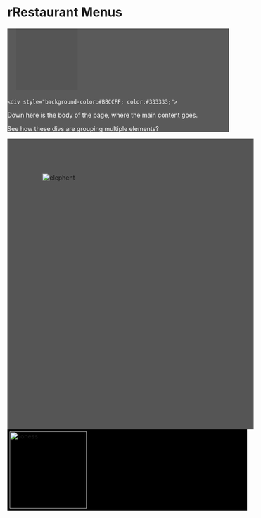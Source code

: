 <!DOCTYPE html>
<html lang="en-us">
    <head>
        <h1>rRestaurant Menus</h1>
        <meta charset="UTF-8">
        <meta name ="viewport" content="width = device-width,initial-scale=1.0">
        <meta name ="author" content="Kira Zamora">
        <meta name ="keywords" content="restaurant menu,menus,restaurant">
        <meta name ="desciption" content="differnt menus">
    </head>
</html>
<body>
<div style="width:100%; height:150px; background-image:url(https://upload.wikimedia.org/wikipedia/commons/b/bc/Elephant.jpg);">
    <div style="background-color:#5A5A5A; color:#FFFFFF;">
    <div style="width:100px; height:100px; padding:20px; background-color:#555555; margin:20px;">
</div>

    <div style="background-color:#BBCCFF; color:#333333;">
   <p>Down here is the body of the page, where the main
content goes.</p>
   <p>See how these divs are grouping multiple elements?
</div>
</body>

<div style="width:400px; height:500px; padding:80px; background-color:#555555;">
    <img src="https://upload.wikimedia.org/wikipedia/commons/b/bc/Elephant.jpg"
    alt="elephent" />
</div>
<div style="width:535px; background-color: black; padding:5px; margin:auto;">
   <img width="175" src="image1.jpg" alt="lioness"/>
